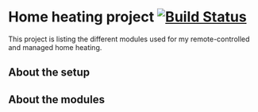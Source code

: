# Home heating project [![Build Status](https://travis-ci.org/vincent-vieira/home-heating.svg?branch=master)](https://travis-ci.org/vincent-vieira/home-heating)

This project is listing the different modules used for my remote-controlled and managed home heating.

## About the setup

## About the modules
